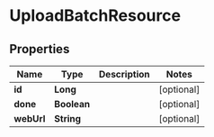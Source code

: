 # UploadBatchResource

## Properties
Name | Type | Description | Notes
------------ | ------------- | ------------- | -------------
**id** | **Long** |  |  [optional]
**done** | **Boolean** |  |  [optional]
**webUrl** | **String** |  |  [optional]
